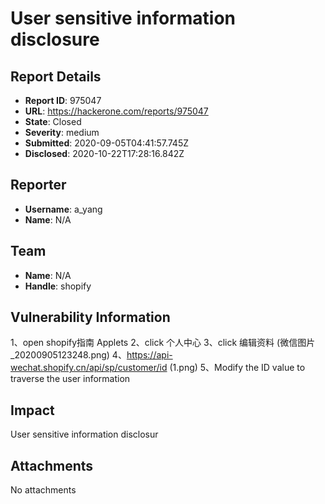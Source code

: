 # User sensitive information disclosure

## Report Details
- **Report ID**: 975047
- **URL**: https://hackerone.com/reports/975047
- **State**: Closed
- **Severity**: medium
- **Submitted**: 2020-09-05T04:41:57.745Z
- **Disclosed**: 2020-10-22T17:28:16.842Z

## Reporter
- **Username**: a_yang
- **Name**: N/A

## Team
- **Name**: N/A
- **Handle**: shopify

## Vulnerability Information
1、open  shopify指南 Applets
2、click  个人中心
3、click 编辑资料 (微信图片_20200905123248.png)
4、https://api-wechat.shopify.cn/api/sp/customer/id    (1.png) 
5、Modify the ID value to traverse the user information

## Impact

User sensitive information disclosur

## Attachments
No attachments
